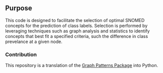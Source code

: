 ## Purpose

This code is designed to facilitate the selection of optimal SNOMED concepts for the prediction of class labels. Selection is performed by leveraging techniques such as graph analysis and statistics to identify concepts that best fit a specified criteria, such the difference in class prevelance at a given node.

### Contribution
This repository is a translation of the [Graph Patterns Package](https://github.com/kaicode/graph-patterns/) into Python.
